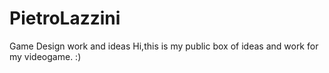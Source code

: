 # PietroLazzini
Game Design work and ideas
Hi,this is my public box of ideas and work for my videogame. :)
